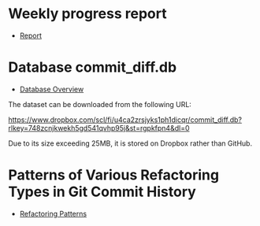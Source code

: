 # Weekly progress report
* [Report](./Weekly%20progress%20report/report.md)


# Database **commit_diff.db**
* [Database Overview ](./Database/database_creating.md)

The dataset can be downloaded from the following URL:

https://www.dropbox.com/scl/fi/u4ca2zrsjyks1ph1dicqr/commit_diff.db?rlkey=748zcnjkwekh5gd541qvhp95j&st=rgpkfpn4&dl=0

Due to its size exceeding 25MB, it is stored on Dropbox rather than GitHub.

  
# Patterns of Various Refactoring Types in Git Commit History
* [Refactoring Patterns](./RefactoringPatterns/RefactoringPatterns.md)








